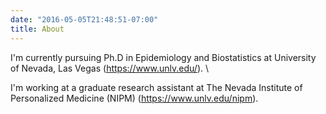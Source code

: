 ```yaml
---
date: "2016-05-05T21:48:51-07:00"
title: About
---
```


I'm currently pursuing Ph.D in Epidemiology and Biostatistics at University of Nevada, Las Vegas (https://www.unlv.edu/). \\

I'm working at a graduate research assistant at The Nevada Institute of Personalized Medicine (NIPM) (https://www.unlv.edu/nipm).
